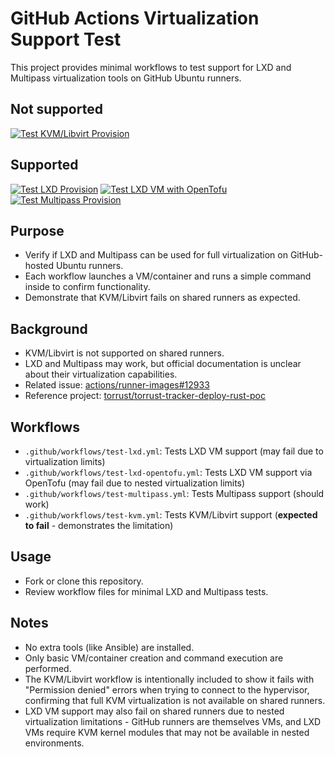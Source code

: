 # GitHub Actions Virtualization Support Test

This project provides minimal workflows to test support for LXD and Multipass virtualization tools on GitHub Ubuntu runners.

## Not supported

[![Test KVM/Libvirt Provision](https://github.com/josecelano/github-actions-virtualization-support/actions/workflows/test-kvm.yml/badge.svg)](https://github.com/josecelano/github-actions-virtualization-support/actions/workflows/test-kvm.yml)

## Supported

[![Test LXD Provision](https://github.com/josecelano/github-actions-virtualization-support/actions/workflows/test-lxd.yml/badge.svg)](https://github.com/josecelano/github-actions-virtualization-support/actions/workflows/test-lxd.yml) [![Test LXD VM with OpenTofu](https://github.com/josecelano/github-actions-virtualization-support/actions/workflows/test-lxd-opentofu.yml/badge.svg)](https://github.com/josecelano/github-actions-virtualization-support/actions/workflows/test-lxd-opentofu.yml) [![Test Multipass Provision](https://github.com/josecelano/github-actions-virtualization-support/actions/workflows/test-multipass.yml/badge.svg)](https://github.com/josecelano/github-actions-virtualization-support/actions/workflows/test-multipass.yml)

## Purpose

- Verify if LXD and Multipass can be used for full virtualization on GitHub-hosted Ubuntu runners.
- Each workflow launches a VM/container and runs a simple command inside to confirm functionality.
- Demonstrate that KVM/Libvirt fails on shared runners as expected.

## Background

- KVM/Libvirt is not supported on shared runners.
- LXD and Multipass may work, but official documentation is unclear about their virtualization capabilities.
- Related issue: [actions/runner-images#12933](https://github.com/actions/runner-images/issues/12933)
- Reference project: [torrust/torrust-tracker-deploy-rust-poc](https://github.com/torrust/torrust-tracker-deploy-rust-poc)

## Workflows

- `.github/workflows/test-lxd.yml`: Tests LXD VM support (may fail due to virtualization limits)
- `.github/workflows/test-lxd-opentofu.yml`: Tests LXD VM support via OpenTofu (may fail due to nested virtualization limits)
- `.github/workflows/test-multipass.yml`: Tests Multipass support (should work)
- `.github/workflows/test-kvm.yml`: Tests KVM/Libvirt support (**expected to fail** - demonstrates the limitation)

## Usage

- Fork or clone this repository.
- Review workflow files for minimal LXD and Multipass tests.

## Notes

- No extra tools (like Ansible) are installed.
- Only basic VM/container creation and command execution are performed.
- The KVM/Libvirt workflow is intentionally included to show it fails with "Permission denied" errors when trying to connect to the hypervisor, confirming that full KVM virtualization is not available on shared runners.
- LXD VM support may also fail on shared runners due to nested virtualization limitations - GitHub runners are themselves VMs, and LXD VMs require KVM kernel modules that may not be available in nested environments.
